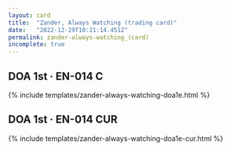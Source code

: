 ```yaml
---
layout: card
title:  "Zander, Always Watching (trading card)"
date:   "2022-12-29T10:21:14.451Z"
permalink: zander-always-watching_(card)
incomplete: true
---
```


## DOA 1st &middot; EN-014 C

{% include templates/zander-always-watching-doa1e.html %}


## DOA 1st &middot; EN-014 CUR

{% include templates/zander-always-watching-doa1e-cur.html %}
